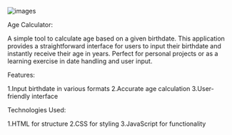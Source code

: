 ![images](https://github.com/user-attachments/assets/485c99b3-c167-4148-b4dc-20184eef40d9)


Age Calculator:

A simple tool to calculate age based on a given birthdate. This application provides a straightforward interface for users to input their birthdate and instantly receive their age in years. Perfect for personal projects or as a learning exercise in date handling and user input.

Features:

1.Input birthdate in various formats
2.Accurate age calculation
3.User-friendly interface

Technologies Used:

1.HTML for structure
2.CSS for styling
3.JavaScript for functionality
